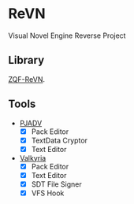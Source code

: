 # ReVN

Visual Novel Engine Reverse Project

## Library
[ZQF-ReVN](https://github.com/ZQF-ReVN).

## Tools
- [PJADV](WIKI/PJADV)
  - [x] Pack Editor
  - [x] TextData Cryptor
  - [x] Text Editor
- [Valkyria](WIKI/Valkyria)
  - [x] Pack Editor
  - [x] Text Editor
  - [x] SDT File Signer 
  - [x] VFS Hook 
